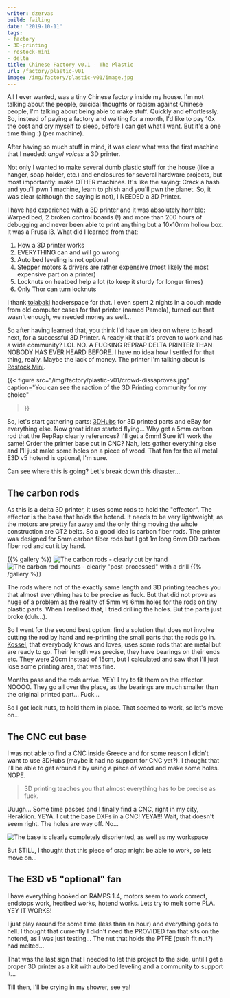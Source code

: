 ```yaml
---
writer: dzervas
build: failing
date: "2019-10-11"
tags:
- factory
- 3D-printing
- rostock-mini
- delta
title: Chinese Factory v0.1 - The Plastic
url: /factory/plastic-v01
image: /img/factory/plastic-v01/image.jpg
---
```


All I ever wanted, was a tiny Chinese factory inside my house. I'm not talking
about the people, suicidal thoughts or racism against Chinese people, I'm
talking about being able to make stuff. Quickly and effortlessly. So, instead of
paying a factory and waiting for a month, I'd like to pay 10x the cost and cry
myself to sleep, before I can get what I want. But it's a one time thing :)
(per machine).

After having so much stuff in mind, it was clear what was the first machine that
I needed: *angel voices* a 3D printer.

<!--more-->

Not only I wanted to make several dumb plastic stuff for the house (like a hanger,
soap holder, etc.) and enclosures for several hardware projects, but most
importantly: make OTHER machines. It's like the saying: Crack a hash and you'll
pwn 1 machine, learn to phish and you'll pwn the planet. So, it was clear
(although the saying is not), I NEEDED a 3D Printer.

I have had experience with a 3D printer and it was absolutely horrible:
Warped bed, 2 broken control boards (!) and more than 200 hours of debugging
and never been able to print anything but a 10x10mm hollow box. It was a Prusa i3.
What did I learned from that:

1. How a 3D printer works
2. EVERYTHING can and will go wrong
3. Auto bed leveling is not optional
4. Stepper motors & drivers are rather expensive (most likely the most expensive part on a printer)
5. Locknuts on heatbed help a lot (to keep it sturdy for longer times)
6. Only Thor can turn locknuts

I thank [tolabaki](https://tolabaki.gr) hackerspace for that. I even spent 2 nights
in a couch made from old computer cases for that printer (named Pamela), turned
out that wasn't enough, we needed money as well...

So after having learned that, you think I'd have an idea on where to head next,
for a successful 3D Printer. A ready kit that it's proven to work and has a wide
community? LOL NO. A FUCKING REPRAP DELTA PRINTER THAN NOBODY HAS EVER HEARD BEFORE.
I have no idea how I settled for that thing, really. Maybe the lack of money.
The printer I'm talking about is [Rostock Mini](https://reprap.org/wiki/Rostock_mini).

{{<
	figure src="/img/factory/plastic-v01/crowd-dissaproves.jpg"
	caption="You can see the raction of the 3D Printing community for my choice"
>}}

So, let's start gathering parts: [3DHubs](https://www.3dhubs.com/) for 3D printed
parts and eBay for everything else. Now great ideas started flying... Why get a
5mm carbon rod that the RepRap clearly references? I'll get a 6mm! Sure it'll work
the same! Order the printer base cut in CNC? Nah, lets gather everything else
and I'll just make some holes on a piece of wood. That fan for the all metal
E3D v5 hotend is optional, I'm sure.

Can see where this is going? Let's break down this disaster...

## The carbon rods

As this is a delta 3D printer, it uses some rods to hold the "effector". The
effector is the base that holds the hotend. It needs to be very lightweight,
as the motors are pretty far away and the only thing moving the whole construction
are GT2 belts. So a good idea is carbon fiber rods. The printer was designed for
5mm carbon fiber rods but I got 1m long 6mm OD carbon fiber rod and cut it by
hand.

{{% gallery %}}
![The carbon rods - clearly cut by hand](/img/factory/plastic-v01/rostock-mini-carbon-rod.jpg)
![The carbon rod mounts - clearly "post-processed" with a drill](/img/factory/plastic-v01/rostock-mini-broken-plastic.jpg)
{{% /gallery %}}

The rods where not of the exactly same length and 3D printing teaches you that
almost everything has to be precise as fuck. But that did not prove as huge of
a problem as the reality of 5mm vs 6mm holes for the rods on tiny plastic parts.
When I realised that, I tried drilling the holes. But the parts just broke (duh...).

So I went for the second best option: find a solution that does not involve cutting
the rod by hand and re-printing the small parts that the rods go in. [Kossel](https://reprap.org/wiki/Kossel),
that everybody knows and loves, uses some rods that are metal but are ready to
go. Their length was precise, they have bearings on their ends etc. They were
20cm instead of 15cm, but I calculated and saw that I'll just lose some printing
area, that was fine.

Months pass and the rods arrive. YEY! I try to fit them on the effector. NOOOO.
They go all over the place, as the bearings are much smaller than the original
printed part... Fuck...

So I got lock nuts, to hold them in place. That seemed to work, so let's move on...

## The CNC cut base

I was not able to find a CNC inside Greece and for some reason I didn't want to
use 3DHubs (maybe it had no support for CNC yet?). I thought that I'll be able
to get around it by using a piece of wood and make some holes. NOPE.

> 3D printing teaches you that almost everything has to be precise as fuck.

Uuugh... Some time passes and I finally find a CNC, right in my city, Heraklion.
YEYA. I cut the base DXFs in a CNC! YEYA!!! Wait, that doesn't seem right. The
holes are way off. No...

![The base is clearly completely disoriented, as well as my workspace](/img/factory/plastic-v01/rostock-mini-base.jpg)

But STILL, I thought that this piece of crap might be able to work, so lets move
on...

## The E3D v5 "optional" fan

I have everything hooked on RAMPS 1.4, motors seem to work correct, endstops work,
heatbed works, hotend works. Lets try to melt some PLA. YEY IT WORKS!

I just play around for some time (less than an hour) and everything goes to hell.
I thought that currently I didn't need the PROVIDED fan that sits on the hotend,
as I was just testing... The nut that holds the PTFE (push fit nut?) had melted...

That was the last sign that I needed to let this project to the side, until I
get a proper 3D printer as a kit with auto bed leveling and a community to support
it...

Till then, I'll be crying in my shower, see ya!

